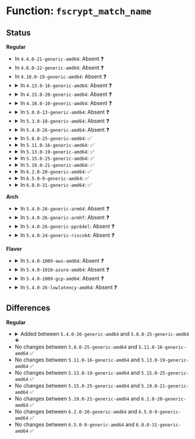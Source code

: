# Function: <code>fscrypt_match_name</code>

## Status
<b>Regular</b>
<ul>
<li>
In <code>4.4.0-21-generic-amd64</code>: Absent ❓
</li>
<li>
In <code>4.8.0-22-generic-amd64</code>: Absent ❓
</li>
<li>
In <code>4.10.0-19-generic-amd64</code>: Absent ❓
</li>
<li>
<details>
<summary>In <code>4.13.0-16-generic-amd64</code>: Absent ❓</summary>

```json
{
  "name": "fscrypt_match_name",
  "collision_type": "Unique Static",
  "inline_type": "Full",
  "funcs": [
    {
      "addr": 18446744071582093900,
      "name": "fscrypt_match_name",
      "external": false,
      "loc": "include/linux/fscrypt_supp.h:120",
      "file": "fs/ext4/namei.c",
      "inline": "declared, inlined",
      "caller_inline": [
        "fs/ext4/namei.c:ext4_find_dest_de",
        "fs/ext4/namei.c:ext4_search_dir"
      ],
      "caller_func": []
    }
  ],
  "symbols": []
}
```
</details>
</li>
<li>
<details>
<summary>In <code>4.15.0-20-generic-amd64</code>: Absent ❓</summary>

```json
{
  "name": "fscrypt_match_name",
  "collision_type": "Unique Static",
  "inline_type": "Full",
  "funcs": [
    {
      "addr": 18446744071582243212,
      "name": "fscrypt_match_name",
      "external": false,
      "loc": "include/linux/fscrypt_supp.h:122",
      "file": "fs/ext4/namei.c",
      "inline": "declared, inlined",
      "caller_inline": [
        "fs/ext4/namei.c:ext4_find_dest_de",
        "fs/ext4/namei.c:ext4_search_dir"
      ],
      "caller_func": []
    }
  ],
  "symbols": []
}
```
</details>
</li>
<li>
<details>
<summary>In <code>4.18.0-10-generic-amd64</code>: Absent ❓</summary>

```json
{
  "name": "fscrypt_match_name",
  "collision_type": "Unique Static",
  "inline_type": "Full",
  "funcs": [
    {
      "addr": 18446744071582432966,
      "name": "fscrypt_match_name",
      "external": false,
      "loc": "include/linux/fscrypt_supp.h:158",
      "file": "fs/ext4/namei.c",
      "inline": "declared, inlined",
      "caller_inline": [
        "fs/ext4/namei.c:ext4_find_dest_de",
        "fs/ext4/namei.c:ext4_search_dir"
      ],
      "caller_func": []
    }
  ],
  "symbols": []
}
```
</details>
</li>
<li>
<details>
<summary>In <code>5.0.0-13-generic-amd64</code>: Absent ❓</summary>

```json
{
  "name": "fscrypt_match_name",
  "collision_type": "Unique Static",
  "inline_type": "Full",
  "funcs": [
    {
      "addr": 18446744071582532518,
      "name": "fscrypt_match_name",
      "external": false,
      "loc": "include/linux/fscrypt_supp.h:158",
      "file": "fs/ext4/namei.c",
      "inline": "declared, inlined",
      "caller_inline": [
        "fs/ext4/namei.c:ext4_find_dest_de",
        "fs/ext4/namei.c:ext4_search_dir"
      ],
      "caller_func": []
    }
  ],
  "symbols": []
}
```
</details>
</li>
<li>
<details>
<summary>In <code>5.3.0-18-generic-amd64</code>: Absent ❓</summary>

```json
{
  "name": "fscrypt_match_name",
  "collision_type": "Unique Static",
  "inline_type": "Full",
  "funcs": [
    {
      "addr": 18446744071582702808,
      "name": "fscrypt_match_name",
      "external": false,
      "loc": "include/linux/fscrypt.h:215",
      "file": "fs/ext4/namei.c",
      "inline": "declared, inlined",
      "caller_inline": [
        "fs/ext4/namei.c:ext4_find_dest_de",
        "fs/ext4/namei.c:ext4_search_dir"
      ],
      "caller_func": []
    }
  ],
  "symbols": []
}
```
</details>
</li>
<li>
<details>
<summary>In <code>5.4.0-26-generic-amd64</code>: Absent ❓</summary>

```json
{
  "name": "fscrypt_match_name",
  "collision_type": "Unique Static",
  "inline_type": "Full",
  "funcs": [
    {
      "addr": 18446744071582805016,
      "name": "fscrypt_match_name",
      "external": false,
      "loc": "include/linux/fscrypt.h:226",
      "file": "fs/ext4/namei.c",
      "inline": "declared, inlined",
      "caller_inline": [
        "fs/ext4/namei.c:ext4_find_dest_de",
        "fs/ext4/namei.c:ext4_search_dir"
      ],
      "caller_func": []
    }
  ],
  "symbols": []
}
```
</details>
</li>
<li>
<details>
<summary>In <code>5.8.0-25-generic-amd64</code>: ✅</summary>

```c
bool fscrypt_match_name(const struct fscrypt_name * fname, const u8 * de_name, u32 de_name_len)
```

```json
{
  "name": "fscrypt_match_name",
  "collision_type": "Unique Global",
  "inline_type": "No",
  "funcs": [
    {
      "addr": 18446744071582582272,
      "name": "fscrypt_match_name",
      "external": true,
      "loc": "fs/crypto/fname.c:517",
      "file": "fs/crypto/fname.c",
      "inline": "seen, unknown",
      "caller_inline": [],
      "caller_func": [
        "fs/ext4/namei.c:ext4_find_dest_de",
        "fs/ext4/namei.c:ext4_search_dir"
      ]
    }
  ],
  "symbols": [
    {
      "addr": 18446744071582582272,
      "name": "fscrypt_match_name",
      "section": ".text",
      "bind": "STB_GLOBAL",
      "size": 237
    }
  ]
}
```
</details>
</li>
<li>
<details>
<summary>In <code>5.11.0-16-generic-amd64</code>: ✅</summary>

```c
bool fscrypt_match_name(const struct fscrypt_name * fname, const u8 * de_name, u32 de_name_len)
```

```json
{
  "name": "fscrypt_match_name",
  "collision_type": "Unique Global",
  "inline_type": "No",
  "funcs": [
    {
      "addr": 18446744071582653056,
      "name": "fscrypt_match_name",
      "external": true,
      "loc": "fs/crypto/fname.c:486",
      "file": "fs/crypto/fname.c",
      "inline": "seen, unknown",
      "caller_inline": [],
      "caller_func": [
        "fs/ext4/namei.c:ext4_find_dest_de",
        "fs/ext4/namei.c:ext4_search_dir"
      ]
    }
  ],
  "symbols": [
    {
      "addr": 18446744071582653056,
      "name": "fscrypt_match_name",
      "section": ".text",
      "bind": "STB_GLOBAL",
      "size": 238
    }
  ]
}
```
</details>
</li>
<li>
<details>
<summary>In <code>5.13.0-19-generic-amd64</code>: ✅</summary>

```c
bool fscrypt_match_name(const struct fscrypt_name * fname, const u8 * de_name, u32 de_name_len)
```

```json
{
  "name": "fscrypt_match_name",
  "collision_type": "Unique Global",
  "inline_type": "No",
  "funcs": [
    {
      "addr": 18446744071582682144,
      "name": "fscrypt_match_name",
      "external": true,
      "loc": "fs/crypto/fname.c:482",
      "file": "fs/crypto/fname.c",
      "inline": "seen, unknown",
      "caller_inline": [],
      "caller_func": []
    }
  ],
  "symbols": [
    {
      "addr": 18446744071582682144,
      "name": "fscrypt_match_name",
      "section": ".text",
      "bind": "STB_GLOBAL",
      "size": 237
    }
  ]
}
```
</details>
</li>
<li>
<details>
<summary>In <code>5.15.0-25-generic-amd64</code>: ✅</summary>

```c
bool fscrypt_match_name(const struct fscrypt_name * fname, const u8 * de_name, u32 de_name_len)
```

```json
{
  "name": "fscrypt_match_name",
  "collision_type": "Unique Global",
  "inline_type": "No",
  "funcs": [
    {
      "addr": 18446744071583007632,
      "name": "fscrypt_match_name",
      "external": true,
      "loc": "fs/crypto/fname.c:506",
      "file": "fs/crypto/fname.c",
      "inline": "seen, unknown",
      "caller_inline": [],
      "caller_func": []
    }
  ],
  "symbols": [
    {
      "addr": 18446744071583007632,
      "name": "fscrypt_match_name",
      "section": ".text",
      "bind": "STB_GLOBAL",
      "size": 237
    }
  ]
}
```
</details>
</li>
<li>
<details>
<summary>In <code>5.19.0-21-generic-amd64</code>: ✅</summary>

```c
bool fscrypt_match_name(const struct fscrypt_name * fname, const u8 * de_name, u32 de_name_len)
```

```json
{
  "name": "fscrypt_match_name",
  "collision_type": "Unique Global",
  "inline_type": "No",
  "funcs": [
    {
      "addr": 18446744071583477728,
      "name": "fscrypt_match_name",
      "external": true,
      "loc": "fs/crypto/fname.c:512",
      "file": "fs/crypto/fname.c",
      "inline": "seen, unknown",
      "caller_inline": [],
      "caller_func": [
        "fs/ext4/namei.c:ext4_match"
      ]
    }
  ],
  "symbols": [
    {
      "addr": 18446744071583477728,
      "name": "fscrypt_match_name",
      "section": ".text",
      "bind": "STB_GLOBAL",
      "size": 281
    }
  ]
}
```
</details>
</li>
<li>
<details>
<summary>In <code>6.2.0-20-generic-amd64</code>: ✅</summary>

```c
bool fscrypt_match_name(const struct fscrypt_name * fname, const u8 * de_name, u32 de_name_len)
```

```json
{
  "name": "fscrypt_match_name",
  "collision_type": "Unique Global",
  "inline_type": "No",
  "funcs": [
    {
      "addr": 18446744071584072064,
      "name": "fscrypt_match_name",
      "external": true,
      "loc": "fs/crypto/fname.c:536",
      "file": "fs/crypto/fname.c",
      "inline": "seen, unknown",
      "caller_inline": [],
      "caller_func": [
        "fs/ext4/namei.c:ext4_match"
      ]
    }
  ],
  "symbols": [
    {
      "addr": 18446744071584072064,
      "name": "fscrypt_match_name",
      "section": ".text",
      "bind": "STB_GLOBAL",
      "size": 286
    }
  ]
}
```
</details>
</li>
<li>
<details>
<summary>In <code>6.5.0-9-generic-amd64</code>: ✅</summary>

```c
bool fscrypt_match_name(const struct fscrypt_name * fname, const u8 * de_name, u32 de_name_len)
```

```json
{
  "name": "fscrypt_match_name",
  "collision_type": "Unique Global",
  "inline_type": "No",
  "funcs": [
    {
      "addr": 18446744071584298736,
      "name": "fscrypt_match_name",
      "external": true,
      "loc": "fs/crypto/fname.c:536",
      "file": "fs/crypto/fname.c",
      "inline": "seen, unknown",
      "caller_inline": [],
      "caller_func": [
        "fs/ext4/namei.c:ext4_match"
      ]
    }
  ],
  "symbols": [
    {
      "addr": 18446744071584298736,
      "name": "fscrypt_match_name",
      "section": ".text",
      "bind": "STB_GLOBAL",
      "size": 286
    }
  ]
}
```
</details>
</li>
<li>
<details>
<summary>In <code>6.8.0-31-generic-amd64</code>: ✅</summary>

```c
bool fscrypt_match_name(const struct fscrypt_name * fname, const u8 * de_name, u32 de_name_len)
```

```json
{
  "name": "fscrypt_match_name",
  "collision_type": "Unique Global",
  "inline_type": "No",
  "funcs": [
    {
      "addr": 18446744071584515712,
      "name": "fscrypt_match_name",
      "external": true,
      "loc": "fs/crypto/fname.c:536",
      "file": "fs/crypto/fname.c",
      "inline": "seen, unknown",
      "caller_inline": [],
      "caller_func": [
        "fs/ext4/namei.c:ext4_match"
      ]
    }
  ],
  "symbols": [
    {
      "addr": 18446744071584515712,
      "name": "fscrypt_match_name",
      "section": ".text",
      "bind": "STB_GLOBAL",
      "size": 286
    }
  ]
}
```
</details>
</li>
</ul>
<b>Arch</b>
<ul>
<li>
<details>
<summary>In <code>5.4.0-26-generic-arm64</code>: Absent ❓</summary>

```json
{
  "name": "fscrypt_match_name",
  "collision_type": "Unique Static",
  "inline_type": "Full",
  "funcs": [
    {
      "addr": 18446603336494475032,
      "name": "fscrypt_match_name",
      "external": false,
      "loc": "include/linux/fscrypt.h:226",
      "file": "fs/ext4/namei.c",
      "inline": "declared, inlined",
      "caller_inline": [
        "fs/ext4/namei.c:ext4_find_dest_de",
        "fs/ext4/namei.c:ext4_search_dir"
      ],
      "caller_func": []
    }
  ],
  "symbols": []
}
```
</details>
</li>
<li>
<details>
<summary>In <code>5.4.0-26-generic-armhf</code>: Absent ❓</summary>

```json
{
  "name": "fscrypt_match_name",
  "collision_type": "Unique Static",
  "inline_type": "Full",
  "funcs": [
    {
      "addr": 3227911460,
      "name": "fscrypt_match_name",
      "external": false,
      "loc": "include/linux/fscrypt.h:226",
      "file": "fs/ext4/namei.c",
      "inline": "declared, inlined",
      "caller_inline": [
        "fs/ext4/namei.c:ext4_find_dest_de",
        "fs/ext4/namei.c:ext4_search_dir"
      ],
      "caller_func": []
    }
  ],
  "symbols": []
}
```
</details>
</li>
<li>
<details>
<summary>In <code>5.4.0-26-generic-ppc64el</code>: Absent ❓</summary>

```json
{
  "name": "fscrypt_match_name",
  "collision_type": "Unique Static",
  "inline_type": "Full",
  "funcs": [
    {
      "addr": 13835058055288234756,
      "name": "fscrypt_match_name",
      "external": false,
      "loc": "include/linux/fscrypt.h:226",
      "file": "fs/ext4/namei.c",
      "inline": "declared, inlined",
      "caller_inline": [
        "fs/ext4/namei.c:ext4_find_dest_de",
        "fs/ext4/namei.c:ext4_search_dir"
      ],
      "caller_func": []
    }
  ],
  "symbols": []
}
```
</details>
</li>
<li>
<details>
<summary>In <code>5.4.0-24-generic-riscv64</code>: Absent ❓</summary>

```json
{
  "name": "fscrypt_match_name",
  "collision_type": "Unique Static",
  "inline_type": "Full",
  "funcs": [
    {
      "addr": 18446743936273879314,
      "name": "fscrypt_match_name",
      "external": false,
      "loc": "include/linux/fscrypt.h:226",
      "file": "fs/ext4/namei.c",
      "inline": "declared, inlined",
      "caller_inline": [
        "fs/ext4/namei.c:ext4_find_dest_de",
        "fs/ext4/namei.c:ext4_search_dir"
      ],
      "caller_func": []
    }
  ],
  "symbols": []
}
```
</details>
</li>
</ul>
<b>Flavor</b>
<ul>
<li>
<details>
<summary>In <code>5.4.0-1009-aws-amd64</code>: Absent ❓</summary>

```json
{
  "name": "fscrypt_match_name",
  "collision_type": "Unique Static",
  "inline_type": "Full",
  "funcs": [
    {
      "addr": 18446744071582773752,
      "name": "fscrypt_match_name",
      "external": false,
      "loc": "include/linux/fscrypt.h:226",
      "file": "fs/ext4/namei.c",
      "inline": "declared, inlined",
      "caller_inline": [
        "fs/ext4/namei.c:ext4_find_dest_de",
        "fs/ext4/namei.c:ext4_search_dir"
      ],
      "caller_func": []
    }
  ],
  "symbols": []
}
```
</details>
</li>
<li>
<details>
<summary>In <code>5.4.0-1010-azure-amd64</code>: Absent ❓</summary>

```json
{
  "name": "fscrypt_match_name",
  "collision_type": "Unique Static",
  "inline_type": "Full",
  "funcs": [
    {
      "addr": 18446744071582710920,
      "name": "fscrypt_match_name",
      "external": false,
      "loc": "include/linux/fscrypt.h:226",
      "file": "fs/ext4/namei.c",
      "inline": "declared, inlined",
      "caller_inline": [
        "fs/ext4/namei.c:ext4_find_dest_de",
        "fs/ext4/namei.c:ext4_search_dir"
      ],
      "caller_func": []
    }
  ],
  "symbols": []
}
```
</details>
</li>
<li>
<details>
<summary>In <code>5.4.0-1009-gcp-amd64</code>: Absent ❓</summary>

```json
{
  "name": "fscrypt_match_name",
  "collision_type": "Unique Static",
  "inline_type": "Full",
  "funcs": [
    {
      "addr": 18446744071582762621,
      "name": "fscrypt_match_name",
      "external": false,
      "loc": "include/linux/fscrypt.h:226",
      "file": "fs/ext4/namei.c",
      "inline": "declared, inlined",
      "caller_inline": [
        "fs/ext4/namei.c:ext4_find_dest_de",
        "fs/ext4/namei.c:ext4_search_dir"
      ],
      "caller_func": []
    }
  ],
  "symbols": []
}
```
</details>
</li>
<li>
<details>
<summary>In <code>5.4.0-26-lowlatency-amd64</code>: Absent ❓</summary>

```json
{
  "name": "fscrypt_match_name",
  "collision_type": "Unique Static",
  "inline_type": "Full",
  "funcs": [
    {
      "addr": 18446744071582848904,
      "name": "fscrypt_match_name",
      "external": false,
      "loc": "include/linux/fscrypt.h:226",
      "file": "fs/ext4/namei.c",
      "inline": "declared, inlined",
      "caller_inline": [
        "fs/ext4/namei.c:ext4_find_dest_de",
        "fs/ext4/namei.c:ext4_search_dir"
      ],
      "caller_func": []
    }
  ],
  "symbols": []
}
```
</details>
</li>
</ul>

## Differences
<b>Regular</b>
<ul>
<li>
<details>
<summary>Added between <code>5.4.0-26-generic-amd64</code> and <code>5.8.0-25-generic-amd64</code> ➕</summary>

```c
bool fscrypt_match_name(const struct fscrypt_name * fname, const u8 * de_name, u32 de_name_len)
```
</details>
</li>
<li>
No changes between <code>5.8.0-25-generic-amd64</code> and <code>5.11.0-16-generic-amd64</code> ✅
</li>
<li>
No changes between <code>5.11.0-16-generic-amd64</code> and <code>5.13.0-19-generic-amd64</code> ✅
</li>
<li>
No changes between <code>5.13.0-19-generic-amd64</code> and <code>5.15.0-25-generic-amd64</code> ✅
</li>
<li>
No changes between <code>5.15.0-25-generic-amd64</code> and <code>5.19.0-21-generic-amd64</code> ✅
</li>
<li>
No changes between <code>5.19.0-21-generic-amd64</code> and <code>6.2.0-20-generic-amd64</code> ✅
</li>
<li>
No changes between <code>6.2.0-20-generic-amd64</code> and <code>6.5.0-9-generic-amd64</code> ✅
</li>
<li>
No changes between <code>6.5.0-9-generic-amd64</code> and <code>6.8.0-31-generic-amd64</code> ✅
</li>
</ul>
